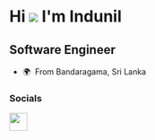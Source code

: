 Hi ![](https://user-images.githubusercontent.com/18350557/176309783-0785949b-9127-417c-8b55-ab5a4333674e.gif) I'm Indunil
===============================================================================================================================

Software Engineer
-----------------

* 🌍  From Bandaragama, Sri Lanka

<!--
<a href="https://www.github.com/dnsamw" target="_blank" rel="noreferrer">
<img src="https://img.shields.io/github/followers/dnsamw?logo=github&style=for-the-badge&color=0891b2&labelColor=181824" /></a>
-->


### Socials

<p align="left">

  
</a>
<a href="https://www.linkedin.com/in/indunil-lakshitha/" target="_blank" rel="noreferrer">
<picture>
<source media="(prefers-color-scheme: dark)" srcset="https://raw.githubusercontent.com/danielcranney/readme-generator/main/public/icons/socials/linkedin-dark.svg" />
<source media="(prefers-color-scheme: light)" srcset="https://raw.githubusercontent.com/danielcranney/readme-generator/main/public/icons/socials/linkedin.svg" />
<img src="https://raw.githubusercontent.com/danielcranney/readme-generator/main/public/icons/socials/linkedin.svg" width="32" height="32" />
</picture>
</a>

</p>

